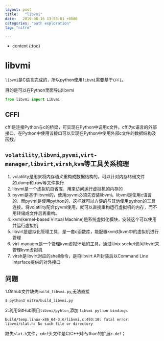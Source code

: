 ```yaml
---
layout: post
title:   "libvmi"
date:   2019-08-16 13:55:01 +0800
categories: "path exploration"
tag: "nitro"

---
```


* content
{:toc}




# libvmi

`libvmi`是C语言完成的，所以python使用`libvmi`需要基于`CFFI`。

目的是可以在Python里面导出libvmi

```python
from libvmi import Libvmi
```

## CFFI

cffi是连接Python与c的桥梁，可实现在Python中调用c文件。cffi为c语言的外部接口，在Python中使用该接口可以实现在Python中使用外部c文件的数据结构及函数。

## `volatility`,`libvmi`,`pyvmi`,`virt-manager`,`libvirt`,`virsh`,`kvm`等工具关系梳理

1. volatility是用来将内存语义重构成数据结构的，可以针对内存转储文件如.dump和.raw等文件执行
2. libvmi是一个虚拟机自省库，用来访问运行虚拟机的内存的
3. pyvmi是基于libvmi的，使用pyvmi必须先安装libvmi。libvmi是使用c语言的，而pyvmi是使用python的，这样就可以方便的与其他使用python的工具连接。将volatility配合pyvmi使用，就可以直接重构运行虚拟机的内存，而不用转储成文件后再重构。
4. kvm(kernel-based Virtual Machine)是系统虚拟化模块，安装这个可以使用并运行虚拟机
5. libvirt是虚拟化管理工具，是一套c函数库，能配置kvm对kvm中的虚拟机进行管理
6. virt-manager是一个管理kvm虚拟环境的工具，通过Unix socket访问libvirt来管理kvm虚拟机
7. virsh是libvirt对应的shell命令，是将libvirt API封装后以Command Line Interface提供的对外接口

## 问题

1.Github文件缺失`build_libvmi.py`,无法直接

```shell
$ python3 nitro/build_libvmi.py
```

2.利用GitHub项目`libvmi/pyhton`,添加 `libvmi python bindings`

```shell
build/temp.linux-x86_64-3.6/libvmi.c:493:10: fatal error: libvmi/slat.h: No such file or directory
```

缺失`slat.h`文件，`cdef`头文件是C/C++对Python的扩展`c-def`；



